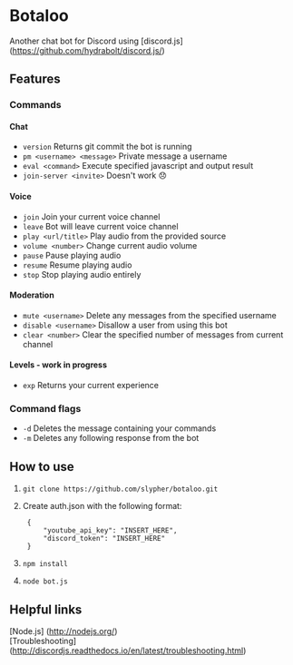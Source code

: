 # Botaloo
Another chat bot for Discord using [discord.js] (https://github.com/hydrabolt/discord.js/)

## Features

### Commands

#### Chat
- `version` Returns git commit the bot is running
- `pm <username> <message>` Private message a username
- `eval <command>` Execute specified javascript and output result
- `join-server <invite>` Doesn't work :disappointed:

#### Voice
- `join` Join your current voice channel
- `leave` Bot will leave current voice channel
- `play <url/title>` Play audio from the provided source
- `volume <number>` Change current audio volume
- `pause` Pause playing audio
- `resume` Resume playing audio
- `stop` Stop playing audio entirely

#### Moderation
- `mute <username>` Delete any messages from the specified username
- `disable <username>` Disallow a user from using this bot
- `clear <number>` Clear the specified number of messages from current channel

#### Levels - work in progress  
- `exp` Returns your current experience

### Command flags
- `-d` Deletes the message containing your commands
- `-m` Deletes any following response from the bot

## How to use
1. `git clone https://github.com/slypher/botaloo.git`
2. Create auth.json with the following format:

        {
            "youtube_api_key": "INSERT_HERE",
            "discord_token": "INSERT_HERE"
        }
3. `npm install`
4. `node bot.js`

## Helpful links
[Node.js] (http://nodejs.org/)  
[Troubleshooting] (http://discordjs.readthedocs.io/en/latest/troubleshooting.html)